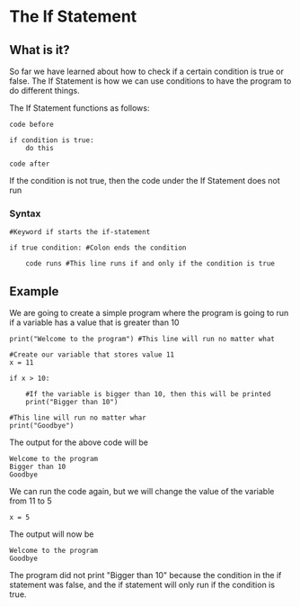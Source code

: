 # The If Statement

## What is it?

So far we have learned about how to check if a certain condition is true or false. The If Statement is how we can use conditions to have the program to do different things.

The If Statement functions as follows:

    code before

    if condition is true:
        do this

    code after

If the condition is not true, then the code under the If Statement does not run

### Syntax

    #Keyword if starts the if-statement

    if true condition: #Colon ends the condition

        code runs #This line runs if and only if the condition is true

## Example

We are going to create a simple program where the program is going to run if a variable has a value that is greater than 10

    print("Welcome to the program") #This line will run no matter what

    #Create our variable that stores value 11
    x = 11

    if x > 10:

        #If the variable is bigger than 10, then this will be printed
        print("Bigger than 10")

    #This line will run no matter whar
    print("Goodbye")

The output for the above code will be

    Welcome to the program
    Bigger than 10
    Goodbye

We can run the code again, but we will change the value of the variable from 11 to 5

    x = 5

The output will now be

    Welcome to the program
    Goodbye

The program did not print "Bigger than 10" because the condition in the if statement was false, and the if statement will only run if the condition is true.
